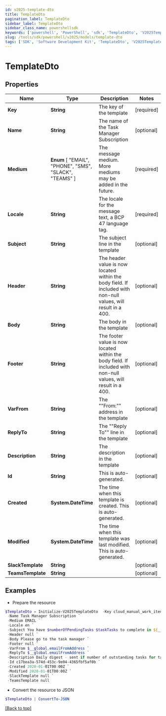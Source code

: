 ```yaml
---
id: v2025-template-dto
title: TemplateDto
pagination_label: TemplateDto
sidebar_label: TemplateDto
sidebar_class_name: powershellsdk
keywords: ['powershell', 'PowerShell', 'sdk', 'TemplateDto', 'V2025TemplateDto'] 
slug: /tools/sdk/powershell/v2025/models/template-dto
tags: ['SDK', 'Software Development Kit', 'TemplateDto', 'V2025TemplateDto']
---
```



# TemplateDto

## Properties

Name | Type | Description | Notes
------------ | ------------- | ------------- | -------------
**Key** | **String** | The key of the template | [required]
**Name** | **String** | The name of the Task Manager Subscription | [optional] 
**Medium** |  **Enum** [  "EMAIL",    "PHONE",    "SMS",    "SLACK",    "TEAMS" ] | The message medium. More mediums may be added in the future. | [required]
**Locale** | **String** | The locale for the message text, a BCP 47 language tag. | [required]
**Subject** | **String** | The subject line in the template | [optional] 
**Header** | **String** | The header value is now located within the body field. If included with non-null values, will result in a 400. | [optional] 
**Body** | **String** | The body in the template | [optional] 
**Footer** | **String** | The footer value is now located within the body field. If included with non-null values, will result in a 400. | [optional] 
**VarFrom** | **String** | The ""From:"" address in the template | [optional] 
**ReplyTo** | **String** | The ""Reply To"" line in the template | [optional] 
**Description** | **String** | The description in the template | [optional] 
**Id** | **String** | This is auto-generated. | [optional] 
**Created** | **System.DateTime** | The time when this template is created. This is auto-generated. | [optional] 
**Modified** | **System.DateTime** | The time when this template was last modified. This is auto-generated. | [optional] 
**SlackTemplate** | **String** |  | [optional] 
**TeamsTemplate** | **String** |  | [optional] 

## Examples

- Prepare the resource
```powershell
$TemplateDto = Initialize-V2025TemplateDto  -Key cloud_manual_work_item_summary `
 -Name Task Manager Subscription `
 -Medium EMAIL `
 -Locale en `
 -Subject You have $numberOfPendingTasks $taskTasks to complete in ${__global.productName}. `
 -Header null `
 -Body Please go to the task manager `
 -Footer null `
 -VarFrom $__global.emailFromAddress `
 -ReplyTo $__global.emailFromAddress `
 -Description Daily digest - sent if number of outstanding tasks for task owner > 0 `
 -Id c17bea3a-574d-453c-9e04-4365fbf5af0b `
 -Created 2020-01-01T00:00Z `
 -Modified 2020-01-01T00:00Z `
 -SlackTemplate null `
 -TeamsTemplate null
```

- Convert the resource to JSON
```powershell
$TemplateDto | ConvertTo-JSON
```


[[Back to top]](#) 

